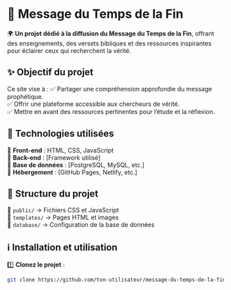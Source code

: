 # 📖 Message du Temps de la Fin  

🌍 **Un projet dédié à la diffusion du Message du Temps de la Fin**, offrant des enseignements, des versets bibliques et des ressources inspirantes pour éclairer ceux qui recherchent la vérité.  

## ✨ Objectif du projet  
Ce site vise à :
✅ Partager une compréhension approfondie du message prophétique.  
✅ Offrir une plateforme accessible aux chercheurs de vérité.  
✅ Mettre en avant des ressources pertinentes pour l’étude et la réflexion.  

## 🚀 Technologies utilisées  
📌 **Front-end** : HTML, CSS, JavaScript  
📌 **Back-end** : [Framework utilisé]  
📌 **Base de données** : [PostgreSQL, MySQL, etc.]  
📌 **Hébergement** : [GitHub Pages, Netlify, etc.]  

## 📂 Structure du projet  
📁 `public/` → Fichiers CSS et JavaScript  
📁 `templates/` → Pages HTML et images  
📁 `database/` → Configuration de la base de données  

## ℹ️ Installation et utilisation  
1️⃣ **Clonez le projet** :  
   ```bash
   git clone https://github.com/ton-utilisateur/message-du-temps-de-la-fin.git

